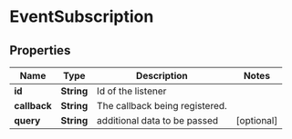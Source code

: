 
# EventSubscription

## Properties
Name | Type | Description | Notes
------------ | ------------- | ------------- | -------------
**id** | **String** | Id of the listener | 
**callback** | **String** | The callback being registered. | 
**query** | **String** | additional data to be passed |  [optional]



